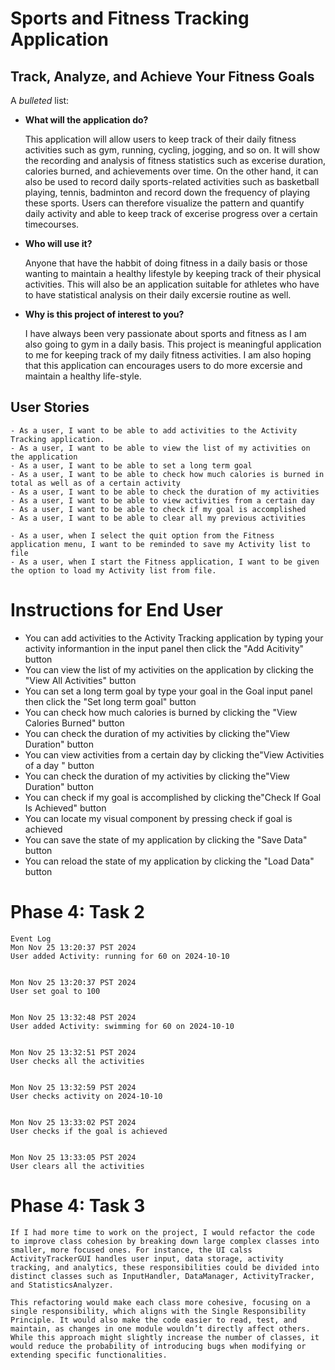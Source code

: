 # Sports and Fitness Tracking Application

## Track, Analyze, and Achieve Your Fitness Goals

A *bulleted* list:

- **What will the application do?**

    This application will allow users to keep track of their daily fitness activities such as gym, running,  cycling, jogging, and so on. It will show the recording and analysis of fitness statistics such as excerise duration, calories burned, and achievements over time. On the other hand, it can also be used to record daily sports-related activities such as basketball playing, tennis, badminton and record down the frequency of playing these sports.  Users can therefore visualize the pattern and quantify daily activity and able to keep track of excerise progress over a certain timecourses.

- **Who will use it?** 

    Anyone that have the habbit of doing fitness in a daily basis or those wanting to maintain a healthy lifestyle by keeping track of their physical activities. This will also be an application suitable for athletes who have to have statistical analysis on their daily excersie routine as well.

- **Why is this project of interest to you?** 

    I have always been very passionate about sports and fitness as I am also going to gym in a daily basis. This project is meaningful application to me for keeping track of my daily fitness activities. I am also hoping that this application can encourages users to do more excersie and maintain a healthy life-style.
 
 ## User Stories

    - As a user, I want to be able to add activities to the Activity Tracking application.
    - As a user, I want to be able to view the list of my activities on the application
    - As a user, I want to be able to set a long term goal
    - As a user, I want to be able to check how much calories is burned in total as well as of a certain activity
    - As a user, I want to be able to check the duration of my activities
    - As a user, I want to be able to view activities from a certain day
    - As a user, I want to be able to check if my goal is accomplished
    - As a user, I want to be able to clear all my previous activities

    - As a user, when I select the quit option from the Fitness application menu, I want to be reminded to save my Activity list to file
    - As a user, when I start the Fitness application, I want to be given the option to load my Activity list from file.

# Instructions for End User

- You can add activities to the Activity Tracking application by typing your activity informantion in the input panel then click the "Add Acitivity" button
- You can view the list of my activities on the application by clicking the "View All Activities" button
- You can set a long term goal by type your goal in the Goal input panel then click the "Set long term goal" button
- You can check how much calories is burned by clicking the "View Calories Burned" button
- You can check the duration of my activities by clicking the"View Duration" button 
- You can view activities from a certain day by clicking the"View Activities of a day " button 
- You can check the duration of my activities by clicking the"View Duration" button 
- You can check if my goal is accomplished by clicking the"Check If Goal Is Achieved" button 
- You can locate my visual component by pressing check if goal is achieved
- You can save the state of my application by clicking the "Save Data" button
- You can reload the state of my application by clicking the "Load Data" button

# Phase 4: Task 2

    Event Log
    Mon Nov 25 13:20:37 PST 2024
    User added Activity: running for 60 on 2024-10-10


    Mon Nov 25 13:20:37 PST 2024
    User set goal to 100


    Mon Nov 25 13:32:48 PST 2024
    User added Activity: swimming for 60 on 2024-10-10


    Mon Nov 25 13:32:51 PST 2024
    User checks all the activities


    Mon Nov 25 13:32:59 PST 2024
    User checks activity on 2024-10-10


    Mon Nov 25 13:33:02 PST 2024
    User checks if the goal is achieved


    Mon Nov 25 13:33:05 PST 2024
    User clears all the activities

# Phase 4: Task 3

    If I had more time to work on the project, I would refactor the code to improve class cohesion by breaking down large complex classes into smaller, more focused ones. For instance, the UI calss ActivityTrackerGUI handles user input, data storage, activity tracking, and analytics, these responsibilities could be divided into distinct classes such as InputHandler, DataManager, ActivityTracker, and StatisticsAnalyzer.

    This refactoring would make each class more cohesive, focusing on a single responsibility, which aligns with the Single Responsibility Principle. It would also make the code easier to read, test, and maintain, as changes in one module wouldn’t directly affect others. While this approach might slightly increase the number of classes, it would reduce the probability of introducing bugs when modifying or extending specific functionalities.